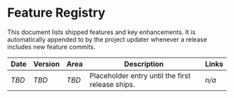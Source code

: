 # Feature Registry

This document lists shipped features and key enhancements. It is automatically appended to by the project updater whenever a release includes new feature commits.

| Date       | Version | Area    | Description | Links |
| ---------- | ------- | ------- | ----------- | ----- |
| _TBD_      | _TBD_   | _TBD_   | Placeholder entry until the first release ships. | _n/a_ |
